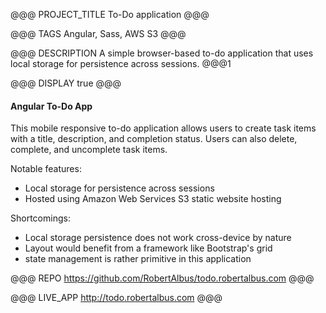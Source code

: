 @@@ PROJECT_TITLE
To-Do application
@@@

@@@ TAGS
Angular, Sass, AWS S3
@@@

@@@ DESCRIPTION
A simple browser-based to-do application that uses local storage for persistence across sessions.
@@@1

@@@ DISPLAY
true
@@@


#### Angular To-Do App
This mobile responsive to-do application allows users to create task items with a title, description, and completion status. Users can also delete, complete, and uncomplete task items.

Notable features:
* Local storage for persistence across sessions
* Hosted using Amazon Web Services S3 static website hosting

Shortcomings:
* Local storage persistence does not work cross-device by nature
* Layout would benefit from a framework like Bootstrap's grid
* state management is rather primitive in this application


@@@ REPO
https://github.com/RobertAlbus/todo.robertalbus.com
@@@

@@@ LIVE_APP
http://todo.robertalbus.com
@@@
